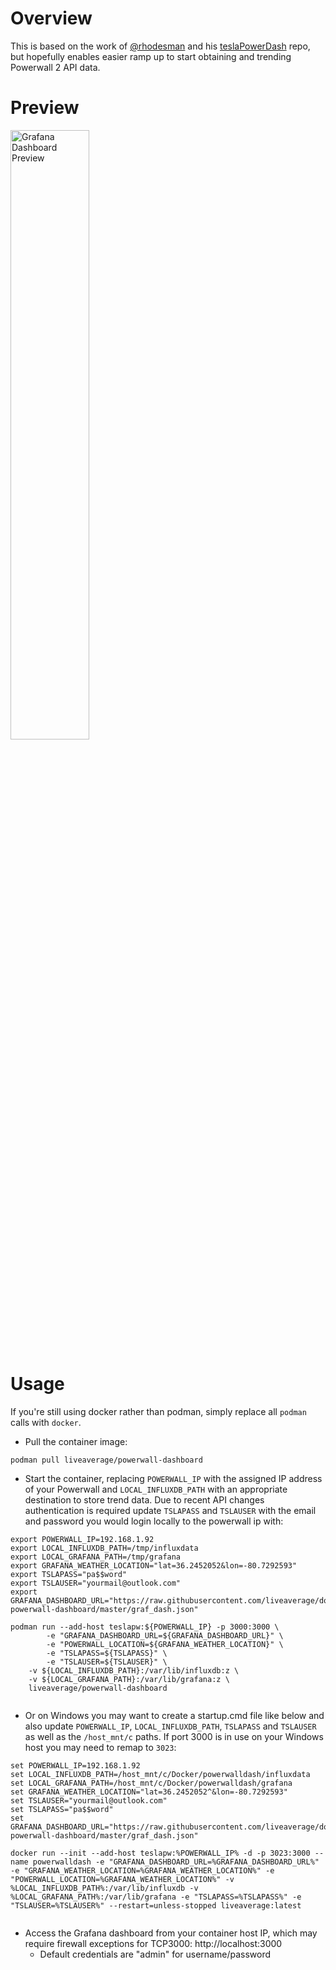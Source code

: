 # Overview

This is based on the work of [@rhodesman](https://github.com/rhodesman) and his [teslaPowerDash](https://github.com/rhodesman/teslaPowerDash) repo, but hopefully enables easier ramp up to start obtaining and trending Powerwall 2 API data.

# Preview

<a href="https://i.imgur.com/GtP725k.png" ><img src="https://i.imgur.com/GtP725k.png" alt="Grafana Dashboard Preview" width="50%"/></a>

# Usage

If you're still using docker rather than podman, simply replace all `podman` calls with `docker`.

- Pull the container image:

```
podman pull liveaverage/powerwall-dashboard
```


- Start the container, replacing `POWERWALL_IP` with the assigned IP address of your Powerwall and `LOCAL_INFLUXDB_PATH` with an appropriate destination to store trend data.  Due to recent API changes authentication is required update `TSLAPASS` and `TSLAUSER` with the email and password you would login locally to the powerwall ip with:

```
export POWERWALL_IP=192.168.1.92
export LOCAL_INFLUXDB_PATH=/tmp/influxdata
export LOCAL_GRAFANA_PATH=/tmp/grafana
export GRAFANA_WEATHER_LOCATION="lat=36.2452052&lon=-80.7292593"
export TSLAPASS="pa$$word"
export TSLAUSER="yourmail@outlook.com"
export GRAFANA_DASHBOARD_URL="https://raw.githubusercontent.com/liveaverage/docker-powerwall-dashboard/master/graf_dash.json"

podman run --add-host teslapw:${POWERWALL_IP} -p 3000:3000 \
        -e "GRAFANA_DASHBOARD_URL=${GRAFANA_DASHBOARD_URL}" \
        -e "POWERWALL_LOCATION=${GRAFANA_WEATHER_LOCATION}" \
        -e "TSLAPASS=${TSLAPASS}" \
        -e "TSLAUSER=${TSLAUSER}" \
	-v ${LOCAL_INFLUXDB_PATH}:/var/lib/influxdb:z \
	-v ${LOCAL_GRAFANA_PATH}:/var/lib/grafana:z \
	liveaverage/powerwall-dashboard
 
```
- Or on Windows you may want to create a startup.cmd file like below and also update `POWERWALL_IP`, `LOCAL_INFLUXDB_PATH`, `TSLAPASS` and `TSLAUSER` as well as the `/host_mnt/c` paths. If port 3000 is in use on your Windows host you may need to remap to `3023`:

```
set POWERWALL_IP=192.168.1.92
set LOCAL_INFLUXDB_PATH=/host_mnt/c/Docker/powerwalldash/influxdata
set LOCAL_GRAFANA_PATH=/host_mnt/c/Docker/powerwalldash/grafana
set GRAFANA_WEATHER_LOCATION="lat=36.2452052^&lon=-80.7292593"
set TSLAUSER="yourmail@outlook.com"
set TSLAPASS="pa$$word"
set GRAFANA_DASHBOARD_URL="https://raw.githubusercontent.com/liveaverage/docker-powerwall-dashboard/master/graf_dash.json"

docker run --init --add-host teslapw:%POWERWALL_IP% -d -p 3023:3000 --name powerwalldash -e "GRAFANA_DASHBOARD_URL=%GRAFANA_DASHBOARD_URL%" -e "GRAFANA_WEATHER_LOCATION=%GRAFANA_WEATHER_LOCATION%" -e "POWERWALL_LOCATION=%GRAFANA_WEATHER_LOCATION%" -v %LOCAL_INFLUXDB_PATH%:/var/lib/influxdb -v %LOCAL_GRAFANA_PATH%:/var/lib/grafana -e "TSLAPASS=%TSLAPASS%" -e "TSLAUSER=%TSLAUSER%" --restart=unless-stopped liveaverage:latest
 
```
- Access the Grafana dashboard from your container host IP, which may require firewall exceptions for TCP3000: http://localhost:3000
  - Default credentials are "admin" for username/password
